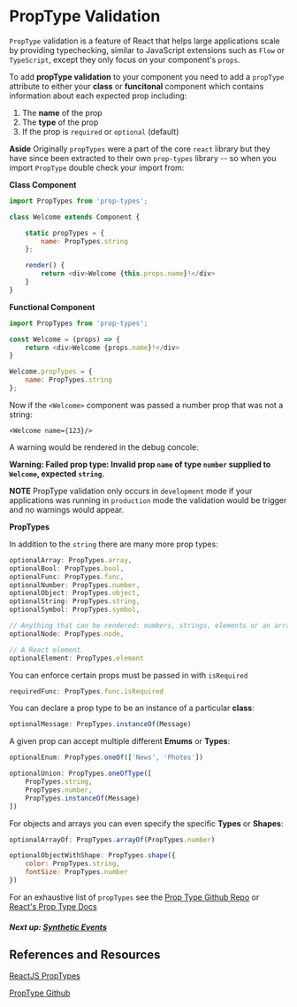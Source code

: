 # PropType Validation

`PropType` validation is a feature of React that helps large applications scale by providing typechecking, similar to 
JavaScript extensions such as `Flow` or `TypeScript`, except they only focus on your component's `props`.

To add **propType validation** to your component you need to add a `propType` attribute to either your **class**
or **funcitonal** component which contains information about each expected prop including:
1. The __name__ of the prop
2. The __type__ of the prop 
3. If the prop is `required` or `optional` (default)

**Aside** Originally `propTypes` were a part of the core `react` library but they have since been extracted to their
own `prop-types` library -- so when you import `PropType` double check your import from:

**Class Component**

```javascript 1.8
import PropTypes from 'prop-types';

class Welcome extends Component {

    static propTypes = {
        name: PropTypes.string
    };

    render() {
        return <div>Welcome {this.props.name}!</div>
    }
}
```

**Functional Component**

```javascript 1.8
import PropTypes from 'prop-types';

const Welcome = (props) => {
    return <div>Welcome {props.name}!</div>
}

Welcome.propTypes = {
    name: PropTypes.string
};
```

Now if the `<Welcome>` component was passed a number prop that was not a string:

```<Welcome name={123}/>```

A warning would be rendered in the debug concole:

__Warning: Failed prop type: Invalid prop `name` of type `number` supplied to `Welcome`, expected `string`.__


**NOTE** PropType validation only occurs in `development` mode if your applications was running in `production` mode the validation 
would be trigger and no warnings would appear.

**PropTypes**

In addition to the `string` there are many more prop types:


```javascript 1.8
optionalArray: PropTypes.array,
optionalBool: PropTypes.bool,
optionalFunc: PropTypes.func,
optionalNumber: PropTypes.number,
optionalObject: PropTypes.object,
optionalString: PropTypes.string,
optionalSymbol: PropTypes.symbol,

// Anything that can be rendered: numbers, strings, elements or an array (or fragment) containing these types.
optionalNode: PropTypes.node,

// A React element.
optionalElement: PropTypes.element
```

You can enforce certain props must be passed in with `isRequired`

```javascript 1.8
requiredFunc: PropTypes.func.isRequired
```

You can declare a prop type to be an instance of a particular **class**:
```javascript 1.8
optionalMessage: PropTypes.instanceOf(Message)
```

A given prop can accept multiple different **Emums** or **Types**:

```javascript 1.8
optionalEnum: PropTypes.oneOf(['News', 'Photos'])
```

```javascript 1.8
optionalUnion: PropTypes.oneOfType([
    PropTypes.string,
    PropTypes.number,
    PropTypes.instanceOf(Message)
])
```

For objects and arrays you can even specify the specific **Types** or **Shapes**:
```javascript 1.8
optionalArrayOf: PropTypes.arrayOf(PropTypes.number)
```

```javascript 1.8
optionalObjectWithShape: PropTypes.shape({
    color: PropTypes.string,
    fontSize: PropTypes.number
})
```


For an exhaustive list of `propTypes` see the [Prop Type Github Repo](https://github.com/facebook/prop-types) or [React's Prop Type Docs](https://reactjs.org/docs/typechecking-with-proptypes.html)


##### Next up: [Synthetic Events](../8_synthetic_events)

## References and Resources

[ReactJS PropTypes](https://reactjs.org/docs/typechecking-with-proptypes.html)

[PropType Github](https://github.com/facebook/prop-types)


